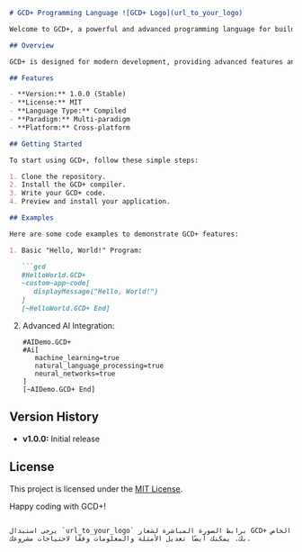  

```markdown
# GCD+ Programming Language ![GCD+ Logo](url_to_your_logo)

Welcome to GCD+, a powerful and advanced programming language for building feature-rich applications.

## Overview

GCD+ is designed for modern development, providing advanced features and capabilities. It's not just a language; it's a programming experience.

## Features

- **Version:** 1.0.0 (Stable)
- **License:** MIT
- **Language Type:** Compiled
- **Paradigm:** Multi-paradigm
- **Platform:** Cross-platform

## Getting Started

To start using GCD+, follow these simple steps:

1. Clone the repository.
2. Install the GCD+ compiler.
3. Write your GCD+ code.
4. Preview and install your application.

## Examples

Here are some code examples to demonstrate GCD+ features:

1. Basic "Hello, World!" Program:

   ```gcd
   #HelloWorld.GCD+
   ~custom~app~code[
      displayMessage("Hello, World!")
   ]
   [~HelloWorld.GCD+ End]
   ```

2. Advanced AI Integration:

   ```gcd
   #AIDemo.GCD+
   #Ai[
      machine_learning=true
      natural_language_processing=true
      neural_networks=true
   ]
   [~AIDemo.GCD+ End]
   ```

   <!-- Add more examples as needed -->

## Version History

- **v1.0.0:** Initial release

## License

This project is licensed under the [MIT License](LICENSE).

Happy coding with GCD+!
```

يرجى استبدال `url_to_your_logo` برابط الصورة المباشرة لشعار GCD+ الخاص بك. يمكنك أيضًا تعديل الأمثلة والمعلومات وفقًا لاحتياجات مشروعك.
